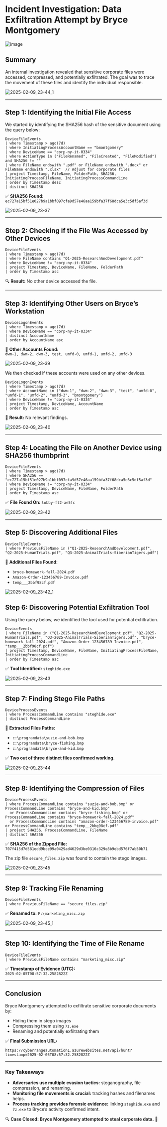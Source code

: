# **Incident Investigation: Data Exfiltration Attempt by Bryce Montgomery**

![image](https://github.com/user-attachments/assets/7f745959-5e53-4fc0-853e-55b60d0eca6c)

## **Summary**
An internal investigation revealed that sensitive corporate files were accessed, compressed, and potentially exfiltrated. The goal was to trace the movement of these files and identify the individual responsible.



![2025-02-09_23-44_1](https://github.com/user-attachments/assets/bebf0744-56e3-4aa3-b150-6e59dc5c425f)

---

## **Step 1: Identifying the Initial File Access**
We started by identifying the SHA256 hash of the sensitive document using the query below:

```kql
DeviceFileEvents
| where Timestamp > ago(7d)  
| where InitiatingProcessAccountName == "bmontgomery"  
| where DeviceName == "corp-ny-it-0334"  
| where ActionType in ("FileRenamed", "FileCreated", "FileModified") and SHA256 != ""
| where FileName endswith ".pdf" or FileName endswith ".docx" or FileName endswith ".xlsx"  // Adjust for corporate files
| project Timestamp, FileName, FolderPath, SHA256, InitiatingProcessFileName, InitiatingProcessCommandLine  
| order by Timestamp desc
| distinct SHA256 
```

✅ **SHA256 Found:**  
`ec727a15bf51e027b9a1bbf097cfa9d57e46aa159bfa37f68dca5e3c5df5af3d`

![2025-02-09_23-37](https://github.com/user-attachments/assets/5c6db7fc-a75f-4c42-82af-101468ca19de)


---

## **Step 2: Checking if the File Was Accessed by Other Devices**

```kql
DeviceFileEvents
| where Timestamp > ago(7d)  
| where FileName contains "Q1-2025-ResearchAndDevelopment.pdf"  
| where DeviceName != "corp-ny-it-0334"  
| project Timestamp, DeviceName, FileName, FolderPath  
| order by Timestamp asc
```

🔍 **Result:** No other device accessed the file.

---

## **Step 3: Identifying Other Users on Bryce’s Workstation**

```kql
DeviceLogonEvents
| where Timestamp > ago(7d)
| where DeviceName == "corp-ny-it-0334"
| distinct AccountName
| order by AccountName asc
```

👤 **Other Accounts Found:**  
`dwm-1, dwm-2, dwm-3, test, umfd-0, umfd-1, umfd-2, umfd-3`


![2025-02-09_23-39](https://github.com/user-attachments/assets/b3070088-14ce-4c2e-9a21-3d037365be73)




We then checked if these accounts were used on any other devices.

```kql
DeviceLogonEvents
| where Timestamp > ago(7d)  
| where AccountName in ("dwm-1", "dwm-2", "dwm-3", "test", "umfd-0", "umfd-1", "umfd-2", "umfd-3", "bmontgomery")  
| where DeviceName != "corp-ny-it-0334"  
| project Timestamp, DeviceName, AccountName  
| order by Timestamp asc
```

🚫 **Result:** No relevant findings.

![2025-02-09_23-40](https://github.com/user-attachments/assets/cc130c66-28a8-4f96-843a-f214334a339f)


---

## **Step 4: Locating the File on Another Device using SHA256 thumbprint**

```kql
DeviceFileEvents
| where Timestamp > ago(7d)  
| where SHA256 == "ec727a15bf51e027b9a1bbf097cfa9d57e46aa159bfa37f68dca5e3c5df5af3d"  
| where DeviceName != "corp-ny-it-0334"  
| project Timestamp, DeviceName, FileName, FolderPath  
| order by Timestamp asc
```

✅ **File Found On:** `lobby-fl2-ae5fc`


![2025-02-09_23-42](https://github.com/user-attachments/assets/0b0025fd-97b4-4cd7-839d-1a676ae1d46d)


---

## **Step 5: Discovering Additional Files**

```kql
DeviceFileEvents
| where PreviousFileName in ("Q1-2025-ResearchAndDevelopment.pdf", "Q2-2025-HumanTrials.pdf", "Q3-2025-AnimalTrials-SiberianTigers.pdf")
```

📁 **Additional Files Found:**  
- `bryce-homework-fall-2024.pdf`  
- `Amazon-Order-123456789-Invoice.pdf`  
- `temp___2bbf98cf.pdf`  

![2025-02-09_23-42_1](https://github.com/user-attachments/assets/64378df6-4370-4189-a352-e62a5c07cbce)



## **Step 6: Discovering Potential Exfiltration Tool**

Using the query below, we identified the tool used for potential exfiltration.

```kql
DeviceEvents
| where FileName in ("Q1-2025-ResearchAndDevelopment.pdf", "Q2-2025-HumanTrials.pdf", "Q3-2025-AnimalTrials-SiberianTigers.pdf", "bryce-homework-fall-2024.pdf", "Amazon-Order-123456789-Invoice.pdf", "temp___2bbf98cf.pdf")
| project Timestamp, DeviceName, FileName, InitiatingProcessFileName, InitiatingProcessCommandLine
| order by Timestamp asc
```

✅ **Tool Identified:** `steghide.exe`

![2025-02-09_23-43](https://github.com/user-attachments/assets/bc81a8d5-03e4-449c-b93c-a0f99dd142fb)


---

## **Step 7: Finding Stego File Paths**

```kql
DeviceProcessEvents
| where ProcessCommandLine contains "steghide.exe"
| distinct ProcessCommandLine
```

📂 **Extracted Files Paths:**  
- `c:\programdata\suzie-and-bob.bmp`  
- `c:\programdata\bryce-fishing.bmp`  
- `c:\programdata\bryce-and-kid.bmp`  

✅ **Two out of three distinct files confirmed working.**

![2025-02-09_23-44](https://github.com/user-attachments/assets/9003d350-daa7-467f-9afe-8bcd3870ac49)





---

## **Step 8: Identifying the Compression of Files**

```kql
DeviceProcessEvents
| where ProcessCommandLine contains "suzie-and-bob.bmp" or ProcessCommandLine contains "bryce-and-kid.bmp" 
  or ProcessCommandLine contains "bryce-fishing.bmp" or ProcessCommandLine contains "bryce-homework-fall-2024.pdf"
  or ProcessCommandLine contains "amazon-order-123456789-invoice.pdf" or ProcessCommandLine contains "temp__2bbg98cf.pdf"
| project SHA256, ProcessCommandLine, FileName
| distinct SHA256
```

✅ **SHA256 of the Zipped File:**  
`707f415d7d581edd9bce99a0429ad4629d3be0316c329e8b9ebd576f7ab50b71`

The zip file `secure_files.zip` was found to contain the stego images.

![2025-02-09_23-45](https://github.com/user-attachments/assets/e9fd8443-944b-48e5-9c66-31af78fb53af)


---

## **Step 9: Tracking File Renaming**

```kql
DeviceFileEvents
| where PreviousFileName == "secure_files.zip"
```

✅ **Renamed to:** `F:\marketing_misc.zip`

![2025-02-09_23-45_1](https://github.com/user-attachments/assets/5462067b-c924-40a5-985a-9c7ea6b26c75)


---

## **Step 10: Identifying the Time of File Rename**

```kql
DeviceFileEvents
| where PreviousFileName contains "marketing_misc.zip"
```

✅ **Timestamp of Evidence (UTC):**  
`2025-02-05T08:57:32.2582822Z`

---

## **Conclusion**
Bryce Montgomery attempted to exfiltrate sensitive corporate documents by:
- Hiding them in stego images
- Compressing them using `7z.exe`
- Renaming and potentially exfiltrating them

✅ **Final Submission URL:**  
```
https://cyberrangeautomation1.azurewebsites.net/api/hunt?timestamp=2025-02-05T08:57:32.2582822Z
```

---

### **Key Takeaways**
- **Adversaries use multiple evasion tactics:** steganography, file compression, and renaming.
- **Monitoring file movements is crucial:** tracking hashes and filenames helps.
- **Process tracking provides forensic evidence:** linking `steghide.exe` and `7z.exe` to Bryce’s activity confirmed intent.

🔍 **Case Closed: Bryce Montgomery attempted to steal corporate data.** 🚨
